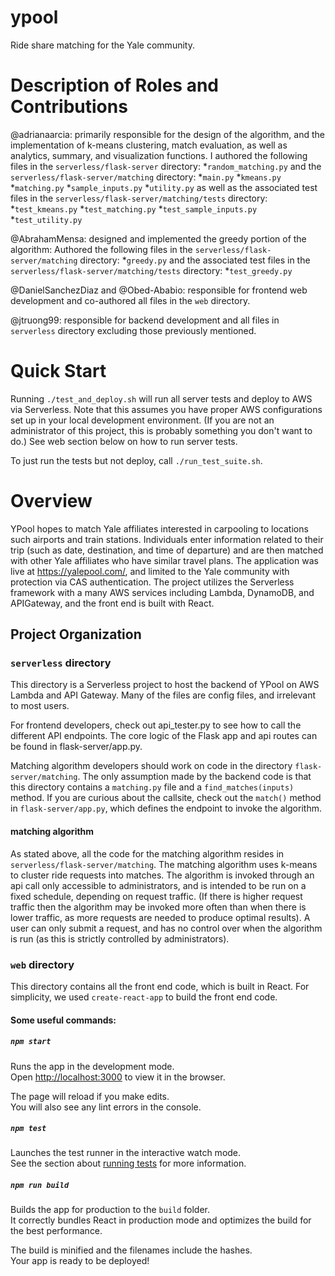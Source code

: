 # ypool
Ride share matching for the Yale community. 

# Description of Roles and Contributions

@adrianaarcia: primarily responsible for the design of the algorithm, and the implementation of  k-means clustering, match evaluation, as well as analytics, summary, and visualization functions. I authored the following files in the `serverless/flask-server` directory: 
	*`random_matching.py`
and the `serverless/flask-server/matching` directory:
	*`main.py`
	*`kmeans.py`
	*`matching.py`
	*`sample_inputs.py`
	*`utility.py`
as well as the associated test files in the `serverless/flask-server/matching/tests` directory:
	*`test_kmeans.py`
	*`test_matching.py`
	*`test_sample_inputs.py`
	*`test_utility.py`
	
@AbrahamMensa: designed and implemented the greedy portion of the algorithm: Authored the following files in the `serverless/flask-server/matching` directory: 
	*`greedy.py`
and the associated test files in the `serverless/flask-server/matching/tests` directory:
	*`test_greedy.py`	

@DanielSanchezDiaz and @Obed-Ababio: responsible for frontend web development and co-authored all files in the `web` directory.

@jtruong99: responsible for backend development and all files in  `serverless` directory excluding those previously mentioned.


# Quick Start 
Running `./test_and_deploy.sh` will run all server tests and deploy to AWS via Serverless. Note that this assumes you have proper AWS configurations set up in your local development environment. (If you are not an administrator of this project, this is probably something you don't want to do.) See web section below on how to run server tests.

To just run the tests but not deploy, call `./run_test_suite.sh`.

# Overview
YPool hopes to match Yale affiliates interested in carpooling to locations such airports and train stations. Individuals enter information related to their trip (such as date, destination, and time of departure) and are then matched with other Yale affiliates who have similar travel plans. The application was live at https://yalepool.com/, and limited to the Yale community with protection via CAS authentication. The project utilizes the Serverless framework with a many AWS services including Lambda, DynamoDB, and APIGateway, and the front end is built with React.

## Project Organization

### `serverless` directory
This directory is a Serverless project to host the backend of YPool on AWS Lambda and API Gateway. Many of the files are config files, and irrelevant to most users. 

For frontend developers, check out api_tester.py to see how to call the different API endpoints. The core logic of the Flask app and api routes can be found in flask-server/app.py. 

Matching algorithm developers should work on code in the directory `flask-server/matching`. The only assumption made by the backend code is that this directory contains a `matching.py` file and a `find_matches(inputs)` method. If you are curious about the callsite, check out the `match()` method in `flask-server/app.py`, which defines the endpoint to invoke the algorithm. 

#### matching algorithm
As stated above, all the code for the matching algorithm resides in `serverless/flask-server/matching`. The matching algorithm uses k-means to cluster ride requests into matches. The algorithm is invoked through an api call only accessible to administrators, and is intended to be run on a fixed schedule, depending on request traffic. (If there is higher request traffic then the algorithm may be invoked more often than when there is lower traffic, as more requests are needed to produce optimal results). A user can only submit a request, and has no control over when the algorithm is run (as this is strictly controlled by administrators). 

### `web` directory
This directory contains all the front end code, which is built in React. For simplicity, we used `create-react-app` to build the front end code. 

#### Some useful commands: 
##### `npm start`

Runs the app in the development mode.\
Open [http://localhost:3000](http://localhost:3000) to view it in the browser.

The page will reload if you make edits.\
You will also see any lint errors in the console.

##### `npm test`

Launches the test runner in the interactive watch mode.\
See the section about [running tests](https://facebook.github.io/create-react-app/docs/running-tests) for more information.

##### `npm run build`

Builds the app for production to the `build` folder.\
It correctly bundles React in production mode and optimizes the build for the best performance.

The build is minified and the filenames include the hashes.\
Your app is ready to be deployed!
